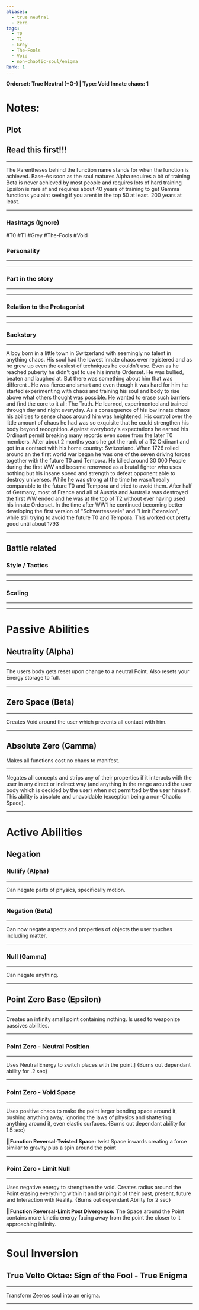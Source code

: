 ```yaml
---
aliases:
  - true neutral
  - zero
tags:
  - T0
  - T1
  - Grey
  - The-Fools
  - Void
  - non-chaotic-soul/enigma
Rank: 1
---
```

**Orderset: True Neutral (+O-) | Type: Void**
**Innate chaos: 1**

# Notes:
## Plot
## Read this first!!!
___
The Parentheses behind the function name stands for when the function is achieved.
Base-As soon as the soul matures
Alpha requires a bit of training 
Beta is never achieved by most people and requires lots of hard training
Epsilon is rare af and requires about 40 years of training to get
Gamma functions you aint seeing if you arent in the top 50 at least. 200 years at least.
___
### Hashtags (Ignore)
#T0 
#T1
#Grey 
#The-Fools
#Void

### Personality
___

___
### Part in the story
___

___
### Relation to the Protagonist
___

___
### Backstory
___
A boy born in a little town in Switzerland with seemingly no talent in anything chaos. His soul had the lowest innate chaos ever registered and as he grew up even the easiest of techniques he couldn't use. Even as he reached puberty he didn't get to use his innate Orderset. He was bullied, beaten and laughed at. 
But there was something about him that was different . He was fierce and smart and even though it was hard for him he started experimenting with chaos and training his soul and body to rise above what others thought was possible. He wanted to erase such barriers and find the core to it all: The Truth.
He learned, experimented and trained through day and night everyday. As a consequence of his low innate chaos his abilities to sense chaos around him was heightened. His control over the little amount of chaos he had was so exquisite that he could strengthen his body beyond recognition. Against everybody's expectations he earned his Ordinant permit breaking many records even some from the later T0 members. 
After about 2 months years he got the rank of a T2 Ordinant and got in a contract with his home country: Switzerland.
When 1726 rolled around an the first world war began he was one of the seven driving forces together with the future T0 and Tempora. He killed around 30 000 People during the first WW and became renowned as a brutal fighter who uses nothing but his insane speed and strength to defeat opponent able to destroy universes. While he was strong at the time he wasn't really comparable to the future T0 and Tempora and tried to avoid them. After half of Germany, most of France and all of Austria and Australia was destroyed the first WW ended and he was at the top of T2 without ever having used his innate Orderset.
In the time after WW1 he continued becoming better developing the first version of "Schwertesseele" and "Limit Extension", while still trying to avoid the future T0 and Tempora. This worked out pretty good until about 1793
___

## Battle related
### Style / Tactics
___

___
### Scaling 
___

___


# Passive Abilities
## Neutrality (Alpha)
___
The users body gets reset upon change to a neutral Point.
Also resets your Energy storage to full.
___
## Zero Space (Beta)
___
Creates Void around the user which prevents all contact with him.
___
## Absolute Zero (Gamma)
Makes all functions cost no chaos to manifest.
___
Negates all concepts and strips any of their properties if it interacts with the user in any direct or indirect way (and anything in the range around the user body which is decided by the user) when not permitted by the user himself.
This ability is absolute and unavoidable (exception being a non-Chaotic Space).
_________________________________________________


# Active Abilities

## Negation   
### Nullify (Alpha)
___
Can negate parts of physics, specifically motion.
___
### Negation (Beta)
___
Can now negate aspects and properties of objects the user touches including matter,
___ 
### Null (Gamma)
___
Can negate anything.
___ 


## Point Zero Base (Epsilon)
___
Creates an infinity small point containing nothing. Is used to weaponize passives abilities.
___
### **Point Zero - Neutral Position**
___
Uses Neutral Energy to switch places with the point.] 
{Burns out dependant ability for .2 sec}
___
### Point Zero - Void Space
___
Uses positive chaos to make the point larger bending space around it, pushing anything away, ignoring the laws of physics and shattering anything around it, even elastic surfaces.
{Burns out dependant ability for 1.5 sec}

**||Function Reversal-Twisted Space:**
twist Space inwards creating a force similar to gravity plus a spin around the point
___
### Point Zero - Limit Null
___
Uses negative energy to strengthen the void. Creates radius around the Point erasing everything within it and striping it of their past, present, future and Interaction with Reality.
{Burns out dependant Ability for 2 sec}

**||Function Reversal-Limit Post Divergence:**
The Space around the Point contains more kinetic energy facing away from the point the closer to it approaching infinity.
_________________________________________________


# Soul Inversion
## True Velto Oktae: Sign of the Fool - True Enigma
___
Transform Zeeros soul into an enigma.
___